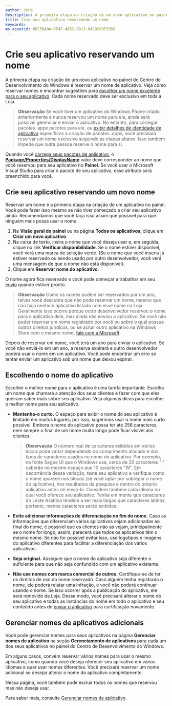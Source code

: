 ```yaml
---
author: jnHs
Description: A primeira etapa na criação de um novo aplicativo no painel do Centro de Desenvolvimento do Windows é reservar um nome de aplicativo. Veja como reservar nomes e encontrar sugestões para escolher um nome excelente para o seu aplicativo.
title: Crie seu aplicativo reservando um nome
keywords:
ms.assetid: 6DC58A9A-DF47-4652-8D13-0AC9289F5950
---
```


# Crie seu aplicativo reservando um nome


A primeira etapa na criação de um novo aplicativo no painel do Centro de Desenvolvimento do Windows é reservar um nome de aplicativo. Veja como reservar nomes e encontrar sugestões para [escolher um nome excelente para o seu aplicativo](#choosing-your-app-s-name). Cada nome reservado deve ser exclusivo em toda a Loja.

> **Observação**  Se você tiver um aplicativo do Windows Phone criado anteriormente e nunca reservou um nome para ele, ainda será possível gerenciar e enviar o aplicativo. No entanto, para carregar pacotes .appx pacotes para ele, ou [exibir detalhes de identidade de aplicativo](view-app-identity-details.md) específicos à criação de pacotes .appx, você precisará reservar um nome exclusivo seguindo as etapas abaixo. Isso também impede que outra pessoa reserve o nome para si.

Quando você [carrega seus pacotes de aplicativo](upload-app-packages.md), o [**Package/Properties/DisplayName**](https://msdn.microsoft.com/library/windows/apps/dn423240) valor deve corresponder ao nome que você reservou para seu aplicativo no **Painel**. Se você usar o Microsoft Visual Studio para criar o pacote de seu aplicativo, esse atributo será preenchido para você.

## Crie seu aplicativo reservando um novo nome

Reservar um nome é a primeira etapa na criação de um aplicativo no painel. Você pode fazer isso mesmo se não tiver começado a criar seu aplicativo ainda. Recomendamos que você faça isso assim que possível para que ninguém mais possa usar o nome.

1.  Na **Visão geral do painel** ou na página **Todos os aplicativos**, clique em **Criar um novo aplicativo**.
2.  Na caixa de texto, insira o nome que você deseja usar e, em seguida, clique no link **Verificar disponibilidade**. Se o nome estiver disponível, você verá uma marca de seleção verde. (Se o nome que você inseriu já estiver reservado ou sendo usado por outro desenvolvedor, você verá uma mensagem de que o nome não está disponível).
3.  Clique em **Reservar nome do aplicativo**.

O nome agora fica reservado e você pode começar a trabalhar em seu [envio](app-submissions.md) quando estiver pronto.

> **Observação**  Como os nomes podem ser reservados por um ano, talvez você descubra que não pode reservar um nome, mesmo que não haja nenhum aplicativo listado com esse nome na Loja. Geralmente isso ocorre porque outro desenvolvedor reservou o nome para o aplicativo dele, mas ainda não enviou o aplicativo. Se você não puder reservar um nome registrado por você ou sobre o qual possua outros direitos jurídicos, ou se achar outro aplicativo na Windows Store com o mesmo nome, [fale com a Microsoft](http://go.microsoft.com/fwlink/p/?LinkId=233777).

Depois de reservar um nome, você terá um ano para enviar o aplicativo. Se você não enviá-lo em um ano, a reserva expirará e outro desenvolvedor poderá usar o nome em um aplicativo. Você pode encontrar um erro se tentar enviar um aplicativo sob um nome que deixou expirar.

## Escolhendo o nome do aplicativo

Escolher o melhor nome para o aplicativo é uma tarefa importante. Escolha um nome que chamará a atenção dos seus clientes e fazer com que eles queiram saber mais sobre seu aplicativo. Veja algumas dicas para escolher o melhor nome para seu aplicativo.

-   **Mantenha-o curto.** O espaço para exibir o nome do seu aplicativo é limitado em muitos lugares; por isso, sugerimos usar o nome mais curto possível. Embora o nome do aplicativo possa ter até 256 caracteres, nem sempre o final de um nome muito longo pode ficar visível aos clientes.

    > **Observação**  O número real de caracteres exibidos em vários locais pode variar dependendo do comprimento alocado e dos tipos de caracteres usados no nome do aplicativo. Por exemplo, na fonte Segoe UI que o Windows usa, cerca de 30 caracteres "I" caberão no mesmo espaço que 10 caracteres "W". Em decorrência dessa variação, teste seu aplicativo e verifique como o nome aparece nos blocos (se você optar por sobrepor o nome do aplicativo), nos resultados da pesquisa e dentro do próprio aplicativo antes de enviá-lo. Considere também cada idioma no qual você oferece seu aplicativo. Tenha em mente que caracteres do Leste Asiático tendem a ser mais largos que caracteres latinos, portanto, menos caracteres serão exibidos.

-   **Evite adicionar informações de diferenciação no fim do nome.** Caso as informações que diferenciam vários aplicativos sejam adicionadas ao final do nome, é possível que os clientes não as vejam, principalmente se o nome for longo; assim, parecerá que todos os aplicativos têm o mesmo nome. Se não for possível evitar isso, use logotipos e imagens do aplicativo diferentes para facilitar a diferenciação dos vários aplicativos.
-   **Seja original.** Assegure que o nome do aplicativo seja diferente o suficiente para que não seja confundido com um aplicativo existente.
-   **Não use nomes com marca comercial de outros.** Certifique-se de ter os direitos de uso do nome reservado. Caso alguém tenha registrado o nome, ele poderá relatar uma infração, e você não poderá continuar usando o nome. Se isso ocorrer após a publicação do aplicativo, ele será removido da Loja. Desse modo, você precisará alterar o nome do seu aplicativo e todas as instâncias do nome em todo o aplicativo e seu conteúdo antes de [enviar o aplicativo](app-submissions.md) para certificação novamente.

## Gerenciar nomes de aplicativos adicionais

Você pode gerenciar nomes para seus aplicativos na página **Gerenciar nomes de aplicativo** na seção **Gerenciamento de aplicativos** para cada um dos seus aplicativos no painel do Centro de Desenvolvimento do Windows.

Em alguns casos, convém reservar vários nomes para usar o mesmo aplicativo, como quando você deseja oferecer seu aplicativo em vários idiomas e quer usar nomes diferentes. Você precisará reservar um nome adicional se desejar alterar o nome do aplicativo completamente.

Nessa página, você também pode excluir todos os nomes que reservou mas não deseja usar.

Para saber mais, consulte [Gerenciar nomes de aplicativo](manage-app-names.md).

 

 






<!--HONumber=May16_HO2-->


